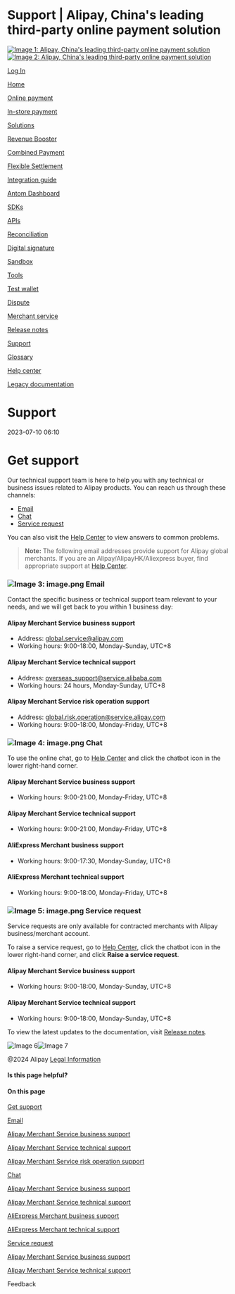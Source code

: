Support | Alipay, China's leading third-party online payment solution
===============
                        

[![Image 1: Alipay, China's leading third-party online payment solution](https://ac.alipay.com/storage/2024/3/26/d66c43c0-440d-4c97-9976-f2028a2c8c5e.svg)![Image 2: Alipay, China's leading third-party online payment solution](https://ac.alipay.com/storage/2024/3/26/a48bd336-aea0-4f16-bf83-616eacbb4434.svg)](/docs/)

[Log In](https://global.alipay.com/ilogin/account_login.htm?goto=https%3A%2F%2Fglobal.alipay.com%2Fdocs%2Fsupport)

[Home](/docs/)

[Online payment](/docs/onlinepayment)

[In-store payment](/docs/instorepayment)

[Solutions](/docs/solutions)

[Revenue Booster](/docs/ac/revenuebooster_en/overview)

[Combined Payment](/docs/ac/combinedpay_en/overview)

[Flexible Settlement](/docs/ac/flexiblesettlement_en/overview)

[Integration guide](/docs/integration_guide_en)

[Antom Dashboard](/docs/dashboard_en)

[SDKs](/docs/sdks)

[APIs](https://global.alipay.com/docs/ac/ams/api)

[Reconciliation](https://global.alipay.com/docs/ac/reconcile)

[Digital signature](https://global.alipay.com/docs/ac/ams/digital_signature)

[Sandbox](https://global.alipay.com/docs/ac/ref/sandbox)

[Tools](https://global.alipay.com/docs/ac/ref/key_config_en)

[Test wallet](https://global.alipay.com/docs/ac/ref/testwallet)

[Dispute](https://global.alipay.com/docs/ac/dispute)

[Merchant service](https://global.alipay.com/docs/ac/merchant_service)

[Release notes](/docs/releasenotes)

[Support](/docs/support)

[Glossary](/docs/glossary)

[Help center](https://cshall.alipay.com/enterprise/global/klgList?sceneCode=un_login&routerId=d9aa1f608c4145d6b3c8030c17cf6f9a000&categoryId=50479)

[Legacy documentation](https://global.alipay.com/docs/ac/legacy/legacydoc)

Support
=======

2023-07-10 06:10

Get support
===========

Our technical support team is here to help you with any technical or business issues related to Alipay products. You can reach us through these channels:

*   [Email](#OygTQ)
*   [Chat](#zQWZN)
*   [Service request](#TjrWY)

You can also visit the [Help Center](https://cshall.alipay.com/enterprise/global/klgList?sceneCode=un_login&categoryId=49368) to view answers to common problems.

> **Note:** The following email addresses provide support for Alipay global merchants. If you are an Alipay/AlipayHK/Aliexpress buyer, find appropriate support at [Help Center](https://cshall.alipay.com/enterprise/global/knowledgeDetail?sceneCode=AC_DEV&routerId=384b5bb8ebfa4f6cbe2d4737eb83833d000&knowledgeId=201603312725).

### ![Image 3: image.png](https://idocs-assets.marmot-cloud.com/storage/idocs87c36dc8dac653c1/1590570894922-d207d86f-f621-4576-86cb-00407f5bdc7a.png) Email

Contact the specific business or technical support team relevant to your needs, and we will get back to you within 1 business day:

#### Alipay Merchant Service business support

*   Address: [global.service@alipay.com](mailto:global.service@alipay.com)
*   Working hours: 9:00-18:00, Monday-Sunday, UTC+8

#### Alipay Merchant Service technical support

*   Address: [overseas\_support@service.alibaba.com](mailto:overseas_support@service.alibaba.com)
*   Working hours: 24 hours, Monday-Sunday, UTC+8

#### Alipay Merchant Service risk operation support

*   Address: [global.risk.operation@service.alipay.com](mailto:global.risk.operation@service.alipay.com)
*   Working hours: 9:00-18:00, Monday-Friday, UTC+8

### ![Image 4: image.png](https://idocs-assets.marmot-cloud.com/storage/idocs87c36dc8dac653c1/1590570894903-10178c87-16c6-406c-9204-7e52cf4025b7.png) Chat

To use the online chat, go to [Help Center](https://cshall.alipay.com/enterprise/global/klgList?sceneCode=un_login&categoryId=49368) and click the chatbot icon in the lower right-hand corner.

#### Alipay Merchant Service business support

*   Working hours: 9:00-21:00, Monday-Friday, UTC+8

#### Alipay Merchant Service technical support

*   Working hours: 9:00-21:00, Monday-Friday, UTC+8

#### AliExpress Merchant business support

*   Working hours: 9:00-17:30, Monday-Sunday, UTC+8

#### AliExpress Merchant technical support

*   Working hours: 9:00-18:00, Monday-Friday, UTC+8

### ![Image 5: image.png](https://idocs-assets.marmot-cloud.com/storage/idocs87c36dc8dac653c1/1590570894939-51e7ac1d-2b04-467b-8612-b4cb2eb8b1d3.png) Service request

Service requests are only available for contracted merchants with Alipay business/merchant account.

To raise a service request, go to [Help Center](https://cshall.alipay.com/enterprise/global/klgList?sceneCode=un_login&categoryId=49368), click the chatbot icon in the lower right-hand corner, and click **Raise a service request**.

#### Alipay Merchant Service business support

*   Working hours: 9:00-18:00, Monday-Sunday, UTC+8

#### Alipay Merchant Service technical support

*   Working hours: 9:00-18:00, Monday-Sunday, UTC+8

To view the latest updates to the documentation, visit [Release notes](https://global.alipay.com/docs/releasenotes).

![Image 6](https://ac.alipay.com/storage/2021/5/20/19b2c126-9442-4f16-8f20-e539b1db482a.png)![Image 7](https://ac.alipay.com/storage/2021/5/20/e9f3f154-dbf0-455f-89f0-b3d4e0c14481.png)

@2024 Alipay [Legal Information](https://global.alipay.com/docs/ac/platform/membership)

#### Is this page helpful?

#### On this page

[Get support](#VaorU "Get support")

[Email](#OygTQ "Email")

[Alipay Merchant Service business support](#AVq3T "Alipay Merchant Service business support")

[Alipay Merchant Service technical support](#rZ6u2 "Alipay Merchant Service technical support")

[Alipay Merchant Service risk operation support](#QULaN "Alipay Merchant Service risk operation support")

[Chat](#zQWZN "Chat")

[Alipay Merchant Service business support](#85Ya1 "Alipay Merchant Service business support")

[Alipay Merchant Service technical support](#QTMBk "Alipay Merchant Service technical support")

[AliExpress Merchant business support](#xhqLG "AliExpress Merchant business support")

[AliExpress Merchant technical support](#KMJL9 "AliExpress Merchant technical support")

[Service request](#TjrWY "Service request")

[Alipay Merchant Service business support](#qDUdK "Alipay Merchant Service business support")

[Alipay Merchant Service technical support](#BkGdE "Alipay Merchant Service technical support")

      

Feedback